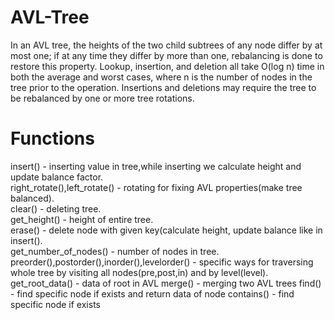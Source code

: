 # AVL-Tree
In an AVL tree, the heights of the two child subtrees of any node differ by at most one; if at any time they differ by more than one, rebalancing is done to restore this property. Lookup, insertion, and deletion all take O(log n) time in both the average and worst cases, where n is the number of nodes in the tree prior to the operation. Insertions and deletions may require the tree to be rebalanced by one or more tree rotations.
# Functions
insert() - inserting value in tree,while inserting we calculate height and update balance factor.\
right_rotate(),left_rotate() - rotating for fixing AVL properties(make tree balanced).\
clear() - deleting tree.\
get_height() - height of entire tree.\
erase() - delete node with given key(calculate height, update balance like in insert().\
get_number_of_nodes() - number of nodes in tree.\
preorder(),postorder(),inorder(),levelorder() - specific ways for traversing whole tree by visiting all nodes(pre,post,in) and by level(level). 
get_root_data() - data of root in AVL
merge() - merging two AVL trees
find() - find specific node if exists and return data of node
contains() - find specific node if exists
